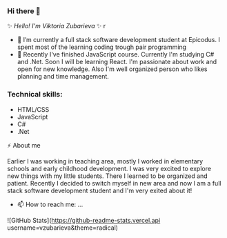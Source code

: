 ### Hi there 👋

✨ _Hello! I'm Viktoria Zubarieva_ ✨ r

- 🔭 I’m currently a full stack software development student at Epicodus. I spent most of the learning coding trough pair programming
- 🌱 Recently I've finished JavaScript course. Currently I'm studying C# and .Net. Soon I will be learning React. I'm passionate about work and open for new knowledge. Also I'm well organized person who likes planning and time management.

### Technical skills:

- HTML/CSS
- JavaScript
- C#
- .Net

⚡ About me

Earlier I was working in teaching area, mostly I worked in elementary schools and early childhood development. I was very excited to explore new things with my little students. There I learned to be organized and patient.
Recently I decided to switch myself in new area and now I am a full stack software development student and I'm very exited about it!

- 📫 How to reach me: ...

![GitHub Stats](https://github-readme-stats.vercel.api username=vzubarieva&theme=radical)
